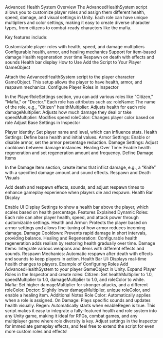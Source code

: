 Advanced Health System
Overview
The AdvancedHealthSystem script allows you to customize player roles and assign them different health, speed, damage, and visual settings in Unity. Each role can have unique multipliers and color settings, making it easy to create diverse character types, from citizens to combat-ready characters like the mafia.

Key features include:

Customizable player roles with health, speed, and damage multipliers
Configurable health, armor, and healing mechanics
Support for item-based damage
Health regeneration over time
Respawn on death with effects and sounds
Health bar display
How to Use
Add the Script to Your Player GameObject

Attach the AdvancedHealthSystem script to the player character GameObject. This setup allows the player to have health, armor, and respawn mechanics.
Configure Player Roles in Inspector

In the PlayerRoleSettings section, you can add various roles like "Citizen," "Mafia," or "Doctor."
Each role has attributes such as:
roleName: The name of the role, e.g., "Citizen"
healthMultiplier: Adjusts health for each role
damageMultiplier: Adjusts how much damage they deal or take
speedMultiplier: Modifies speed
roleColor: Changes player color based on role
Adjust Base Settings in Inspector

Player Identity: Set player name and level, which can influence stats.
Health Settings: Define base health and initial values.
Armor Settings: Enable or disable armor, set the armor percentage reduction.
Damage Settings: Adjust cooldown between damage instances.
Healing Over Time: Enable health regeneration and set regeneration amount and frequency.
Define Damage Items

In the Damage Item section, create items that inflict damage, e.g., a “Knife” with a specified damage amount and sound effects.
Respawn and Death Visuals

Add death and respawn effects, sounds, and adjust respawn times to enhance gameplay experience when players die and respawn.
Health Bar Display

Enable UI Display Settings to show a health bar above the player, which scales based on health percentage.
Features Explained
Dynamic Roles: Each role can alter player health, speed, and attack power through customizable settings.
Health and Armor: Protects the player based on armor settings and allows fine-tuning of how armor reduces incoming damage.
Damage Cooldown: Prevents rapid damage in short intervals, providing balance.
Healing and Regeneration: Configurable health regeneration adds realism by restoring health gradually over time.
Damage Items: Integrate various weapons and items with different effects and sounds.
Respawn Mechanics: Automatic respawn after death with effects and sounds to keep players in action.
Health Bar UI: Displays real-time health changes to players.
Example of Configuring Roles
Add AdvancedHealthSystem to your player GameObject in Unity.
Expand Player Roles in the Inspector and create roles:
Citizen: Set healthMultiplier to 1.0, speedMultiplier to 1.0, damageMultiplier to 1.0, and roleColor to white.
Mafia: Set higher damageMultiplier for stronger attacks, and a different roleColor.
Doctor: Slightly lower damageMultiplier, unique roleColor, and enable a healing item.
Additional Notes
Role Color: Automatically applies when a role is assigned.
On Damage: Plays specific sounds and updates health visually.
Regen: Automatically starts when enableRegen is true.
This script makes it easy to integrate a fully-featured health and role system into any Unity game, making it ideal for RPGs, combat games, and any multiplayer game where role diversity is key. Adjust settings in the Inspector for immediate gameplay effects, and feel free to extend the script for even more custom roles and effects!
